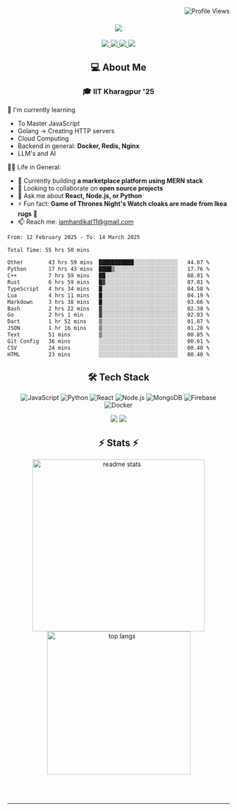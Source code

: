 <img align="right" src="https://komarev.com/ghpvc/?username=hs094&color=blue" alt="Profile Views" />

<h1 align="center">
  <img src="https://readme-typing-svg.herokuapp.com?font=Righteous&size=35&duration=4000&color=2AA889&center=true&vCenter=true&width=500&lines=Hi+There!+👋;I'm+Hardik+Soni+💻;" />
</h1>
<div align="center"> 
  <a href="mailto:iamhardikat11@gmail.com">
    <img src="https://img.shields.io/badge/Gmail-333333?style=for-the-badge&logo=gmail&logoColor=red" />
  </a>
  <a href="https://www.linkedin.com/in/hardik-soni-498271141/" target="_blank">
    <img src="https://img.shields.io/badge/LinkedIn-0077B5?style=for-the-badge&logo=linkedin&logoColor=white" target="_blank" />
  </a>
  <a href="https://hs094-portfolio.netlify.app/" target="_blank">
     <img src="https://img.shields.io/badge/Portfolio-FF5722?style=for-the-badge&logo=todoist&logoColor=white" target="_blank" /> 
  </a>
  <a href="https://www.instagram.com/hardik.s.094/" target="_blank"> 
    <img src="https://img.shields.io/badge/Instagram-E4405F?style=for-the-badge&logo=instagram&logoColor=white)" target="_blank" />
  </a>
</div>

<h2 align="center"> 💻 About Me</h2>
<h3 align="center">🎓 IIT Kharagpur '25</h3>

🌱 I'm currently learning
- To Master JavaScript
- Golang -> Creating HTTP servers
- Cloud Computing
- Backend in general: **Docker, Redis, Nginx**
- LLM's and AI

👍🏻 Life in General:
- 🔭 Currently building **a marketplace platform using MERN stack**
- 👯 Looking to collaborate on **open source projects**
- 💬 Ask me about **React, Node.js, or Python**
- ⚡ Fun fact: **Game of Thrones Night's Watch cloaks are made from Ikea rugs** 🧥
- 📫 Reach me: [iamhardikat11@gmail.com](mailto:iamhardikat11@gmail.com)

<!--START_SECTION:waka-->

```txt
From: 12 February 2025 - To: 14 March 2025

Total Time: 55 hrs 50 mins

Other        43 hrs 59 mins  ███████████░░░░░░░░░░░░░░   44.07 %
Python       17 hrs 43 mins  ████▒░░░░░░░░░░░░░░░░░░░░   17.76 %
C++          7 hrs 59 mins   ██░░░░░░░░░░░░░░░░░░░░░░░   08.01 %
Rust         6 hrs 59 mins   █▓░░░░░░░░░░░░░░░░░░░░░░░   07.01 %
TypeScript   4 hrs 34 mins   █░░░░░░░░░░░░░░░░░░░░░░░░   04.58 %
Lua          4 hrs 11 mins   █░░░░░░░░░░░░░░░░░░░░░░░░   04.19 %
Markdown     3 hrs 38 mins   █░░░░░░░░░░░░░░░░░░░░░░░░   03.66 %
Bash         2 hrs 22 mins   ▓░░░░░░░░░░░░░░░░░░░░░░░░   02.38 %
Go           2 hrs 1 min     ▓░░░░░░░░░░░░░░░░░░░░░░░░   02.03 %
Dart         1 hr 52 mins    ▒░░░░░░░░░░░░░░░░░░░░░░░░   01.87 %
JSON         1 hr 16 mins    ▒░░░░░░░░░░░░░░░░░░░░░░░░   01.28 %
Text         51 mins         ▒░░░░░░░░░░░░░░░░░░░░░░░░   00.85 %
Git Config   36 mins         ░░░░░░░░░░░░░░░░░░░░░░░░░   00.61 %
CSV          24 mins         ░░░░░░░░░░░░░░░░░░░░░░░░░   00.40 %
HTML         23 mins         ░░░░░░░░░░░░░░░░░░░░░░░░░   00.40 %
```

<!--END_SECTION:waka-->

<h2 align="center">🛠 Tech Stack</h2> 

<div align="center">
  
  ![JavaScript](https://img.shields.io/badge/-JavaScript-F7DF1E?style=flat-square&logo=javascript&logoColor=black)
  ![Python](https://img.shields.io/badge/-Python-3776AB?style=flat-square&logo=python&logoColor=white)
  ![React](https://img.shields.io/badge/-React-61DAFB?style=flat-square&logo=react&logoColor=black)
  ![Node.js](https://img.shields.io/badge/-Node.js-339933?style=flat-square&logo=node.js&logoColor=white)
  ![MongoDB](https://img.shields.io/badge/-MongoDB-47A248?style=flat-square&logo=mongodb&logoColor=white)
  ![Firebase](https://img.shields.io/badge/-Firebase-FFCA28?style=flat-square&logo=firebase&logoColor=black)
  ![Docker](https://img.shields.io/badge/-Docker-2496ED?style=flat-square&logo=docker&logoColor=white)
  
  <img src="https://skillicons.dev/icons?i=react,bootstrap,mui,html,css,vscode,github,figma,tailwind,git,r" />
  <img src="https://skillicons.dev/icons?i=nodejs,python,javascript,typescript,express,firebase,mongodb,c,java,nextjs,mysql,flask" /><br>
</div>

<h2 align="center">⚡ Stats ⚡</h2>

<div align="center">
  <img width=390 src="https://github-readme-stats-salesp07.vercel.app/api?username=hs094&count_private=true&show_icons=true&theme=react&rank_icon=github&border_radius=10" alt="readme stats" />
  <br/>
  <img width=325 align="center" src="https://github-readme-stats-salesp07.vercel.app/api/top-langs/?username=hs094&hide=HTML&langs_count=8&layout=compact&theme=react&border_radius=10&size_weight=0.5&count_weight=0.5&exclude_repo=github-readme-stats" alt="top langs" />
</div>
<br>
<br/><br/>
<hr/>
<br/>
